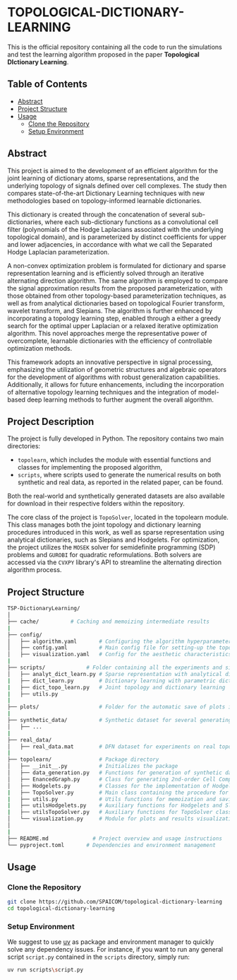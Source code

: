 # TOPOLOGICAL-DICTIONARY-LEARNING

This is the official repository containing all the code to run the simulations and test the learning algorithm proposed in the paper **Topological DIctionary Learning**.

## Table of Contents

- [Abstract](#abstract)
- [Project Structure](#project-structure)
- [Usage](#usage)
  - [Clone the Repository](#clone-the-repository)
  - [Setup Environment](#setup-environment)

## Abstract

This project is aimed to the development of an efficient algorithm for the joint learning of dictionary atoms, sparse representations, and the underlying topology of signals defined over cell complexes. The study then compares state-of-the-art Dictionary Learning techniques with new methodologies based on topology-informed learnable dictionaries.

This dictionary is created through the concatenation of several sub-dictionaries, where each sub-dictionary functions as a convolutional cell filter (polynomials of the Hodge Laplacians associated with the underlying topological domain), and is parameterized by distinct coefficients for upper and lower adjacencies, in accordance with what we call the Separated Hodge Laplacian parameterization.

A non-convex optimization problem is formulated for dictionary and sparse representation learning and is efficiently solved through an iterative alternating direction algorithm. The same algorithm is employed to compare the signal approximation results from the proposed parameterization, with those obtained from other topology-based parameterization techniques, as well as from analytical dictionaries based on topological Fourier transform, wavelet transform, and Slepians. The algorithm is further enhanced by incorporating a topology learning step, enabled through a either a greedy search for the optimal upper Laplacian or a relaxed iterative optimization algorithm. This novel approaches merge the representative power of overcomplete, learnable dictionaries with the efficiency of controllable optimization methods.

This framework adopts an innovative perspective in signal processing, emphasizing the utilization of geometric structures and algebraic operators for the development of algorithms with robust generalization capabilities. Additionally, it allows for future enhancements, including the incorporation of alternative topology learning techniques and the integration of model-based deep learning methods to further augment the overall algorithm.

## Project Description

The project is fully developed in Python. The repository contains two main directories:

- `topolearn`, which includes the module with essential functions and classes for implementing the proposed algorithm,
- `scripts`, where scripts used to generate the numerical results on both synthetic and real data, as reported in the related paper, can be found.

Both the real-world and synthetically generated datasets are also available for download in their respective folders within the repository.

The core class of the project is `TopoSolver`, located in the topolearn module. This class manages both the joint topology and dictionary learning procedures introduced in this work, as well as sparse representation using analytical dictionaries, such as Slepians and Hodgelets. For optimization, the project utilizes the `MOSEK` solver for semidefinite programming (SDP) problems and `GUROBI` for quadratic reformulations. Both solvers are accessed via the `CVXPY` library's API to streamline the alternating direction algorithm process.

## Project Structure

  ```bash
  TSP-DictionaryLearning/
  │
  ├── cache/          # Caching and memoizing intermediate results
  |
  ├── config/
  │   ├── algorithm.yaml       # Configuring the algorithm hyperparameters and the used methods
  │   ├── config.yaml          # Main config file for setting-up the topology, the parameters for the data generation process
  │   ├── visualization.yaml   # Config for the aesthetic characteristics of plots
  |
  ├── scripts/             # Folder containing all the experiments and simulations reported in the thesis
  │   ├── analyt_dict_learn.py # Sparse representation with analytical dictionaries
  |   ├── dict_learn.py        # Dictionary learning with parametric dictionaries
  |   ├── dict_topo_learn.py   # Joint topology and dictionary learning
  |   ├── utils.py
  |
  ├── plots/                   # Folder for the automatic save of plots in .png format
  |
  ├── synthetic_data/          # Synthetic dataset for several generating setups
  │   ├── ...
  |
  ├── real_data/  
  │   ├── real_data.mat        # DFN dataset for experiments on real topological signals      
  |
  ├── topolearn/               # Package directory
  │   ├── __init__.py          # Initializes the package
  │   ├── data_generation.py   # Functions for generation of synthetic datasets of topological signals
  │   ├── EnancedGraph.py      # Class for generating 2nd-order Cell Complexes
  │   ├── Hodgelets.py         # Classes for the implementation of Hodgelets and Slepians
  |   ├── TopoSolver.py        # Main class containing the procedure for joint topology and dictionary learning
  |   ├── utils.py             # Utils functions for memoization and saving plots and results
  |   ├── utilsHodgelets.py    # Auxiliary functions for Hodgelets and Slepians
  |   ├── utilsTopoSolver.py   # Auxiliary functions for TopoSolver class
  │   └── visualization.py     # Module for plots and results visualization
  │
  |
  ├── README.md              # Project overview and usage instructions
  └── pyproject.toml       # Dependencies and environment management
  ```

## Usage

### Clone the Repository

```bash
git clone https://github.com/SPAICOM/topological-dictionary-learning
cd topological-dictionary-learning
```

### Setup Environment

We suggest to use [uv](https://docs.astral.sh/uv/) as package and environment manager to quickly solve any dependency issues. For instance, if you want to run any general script `script.py` contained in the `scripts` directory, simply run:

```bash
uv run scripts\script.py
```
